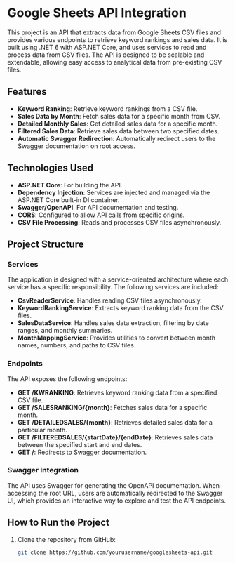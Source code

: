 # Google Sheets API Integration

This project is an API that extracts data from Google Sheets CSV files and provides various endpoints to retrieve keyword rankings and sales data. It is built using .NET 6 with ASP.NET Core, and uses services to read and process data from CSV files. The API is designed to be scalable and extendable, allowing easy access to analytical data from pre-existing CSV files.

## Features

- **Keyword Ranking**: Retrieve keyword rankings from a CSV file.
- **Sales Data by Month**: Fetch sales data for a specific month from CSV.
- **Detailed Monthly Sales**: Get detailed sales data for a specific month.
- **Filtered Sales Data**: Retrieve sales data between two specified dates.
- **Automatic Swagger Redirection**: Automatically redirect users to the Swagger documentation on root access.

## Technologies Used

- **ASP.NET Core**: For building the API.
- **Dependency Injection**: Services are injected and managed via the ASP.NET Core built-in DI container.
- **Swagger/OpenAPI**: For API documentation and testing.
- **CORS**: Configured to allow API calls from specific origins.
- **CSV File Processing**: Reads and processes CSV files asynchronously.

## Project Structure

### Services
The application is designed with a service-oriented architecture where each service has a specific responsibility. The following services are included:

- **CsvReaderService**: Handles reading CSV files asynchronously.
- **KeywordRankingService**: Extracts keyword ranking data from the CSV files.
- **SalesDataService**: Handles sales data extraction, filtering by date ranges, and monthly summaries.
- **MonthMappingService**: Provides utilities to convert between month names, numbers, and paths to CSV files.

### Endpoints
The API exposes the following endpoints:

- **GET /KWRANKING**: Retrieves keyword ranking data from a specified CSV file.
- **GET /SALESRANKING/{month}**: Fetches sales data for a specific month.
- **GET /DETAILEDSALES/{month}**: Retrieves detailed sales data for a particular month.
- **GET /FILTEREDSALES/{startDate}/{endDate}**: Retrieves sales data between the specified start and end dates.
- **GET /**: Redirects to Swagger documentation.

### Swagger Integration
The API uses Swagger for generating the OpenAPI documentation. When accessing the root URL, users are automatically redirected to the Swagger UI, which provides an interactive way to explore and test the API endpoints.

## How to Run the Project

1. Clone the repository from GitHub:
   ```bash
   git clone https://github.com/yourusername/googlesheets-api.git
